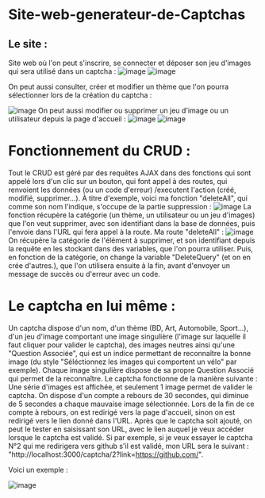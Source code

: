 # Site-web-generateur-de-Captchas
## Le site : 
Site web où l'on peut s'inscrire, se connecter et déposer son jeu d'images qui sera utilisé dans un captcha :
![image](https://github.com/YanisGh/Site-web-generateur-de-Captchas/assets/69716716/dd4af178-f0a2-478d-8784-5a5c896c1998)
![image](https://github.com/YanisGh/Site-web-generateur-de-Captchas/assets/69716716/fc481af9-6a6c-4266-8ce0-de01aacc33cd)

On peut aussi consulter, créer et modifier un thème que l'on pourra sélectionner lors de la création du captcha :

![image](https://github.com/YanisGh/Site-web-generateur-de-Captchas/assets/69716716/a0766329-da41-40de-bdfa-1fd8ad123760)
On peut aussi modifier ou supprimer un jeu d'image ou un utilisateur depuis la page d'accueil :
![image](https://github.com/YanisGh/Site-web-generateur-de-Captchas/assets/69716716/e49a72be-d604-4cca-b246-2fe660643100)
![image](https://github.com/YanisGh/Site-web-generateur-de-Captchas/assets/69716716/148d3d35-12c9-4940-bfb2-706b33f3fdb1)

# Fonctionnement du CRUD : 

Tout le CRUD est géré par des requêtes AJAX dans des fonctions qui sont appelé lors d'un clic sur un bouton, qui font appel à des routes, qui renvoient les données (ou un code d'erreur) /executent l'action (créé, modifié, supprimer...).
À titre d'exemple, voici ma fonction "deleteAll", qui comme son nom l'indique, s'occupe de la partie suppression :
![image](https://github.com/YanisGh/Site-web-generateur-de-Captchas/assets/69716716/9df12cd7-5656-41e4-a21a-6ebcd747a031)
La fonction récupère la catégorie (un thème, un utilisateur ou un jeu d'images) que l'on veut supprimer, avec son identifiant dans la base de données, puis l'envoie dans l'URL qui fera appel à la route.
Ma route "deleteAll" :
![image](https://github.com/YanisGh/Site-web-generateur-de-Captchas/assets/69716716/afb1f2e5-0eba-446d-a486-c9bb1e56a4e6)
On récupère la catégorie de l'élément à supprimer, et son identifiant depuis la requête en les stockant dans des variables, que l'on pourra utiliser.
Puis, en fonction de la catégorie, on change la variable "DeleteQuery" (et on en crée d'autres.), que l'on utilisera ensuite à la fin, avant d'envoyer un message de succès ou d'erreur avec un code.

# Le captcha en lui même :
Un captcha dispose d'un nom, d'un thème (BD, Art, Automobile, Sport...), d'un jeu d'image comportant une image singulière (l'image sur laquelle il faut cliquer pour valider le captcha), des images neutres ainsi qu'une "Question Associée", qui est un indice
permettant de reconnaître la bonne image (du style "Séléctionnez les images qui comportent un vélo" par exemple). Chaque image singulière dispose de sa propre Question Associé qui permet de la reconnaître.
Le captcha fonctionne de la manière suivante :
Une série d'images est affichée, et seulement 1 image permet de valider le captcha.
On dispose d'un compte a rebours de 30 secondes, qui diminue de 5 secondes a chaque mauvaise image sélectionnée. Lors de la fin de ce compte à rebours, on est redirigé vers la page d'accueil, sinon on est redirigé vers le lien donné dans l'URL.
Après que le captcha soit ajouté, on peut le tester en saisissant son URL, avec le lien auquel je veux accéder lorsque le captcha est validé.
Si par exemple, si je veux essayer le captcha N°2 qui me redirigera vers github s'il est validé, mon URL sera le suivant : "http://localhost:3000/captcha/2?link=https://github.com/".

Voici un exemple : 

![image](https://github.com/YanisGh/Site-web-generateur-de-Captchas/assets/69716716/600dfc2b-21a1-46dc-8dca-0a52f0ab45b8)





